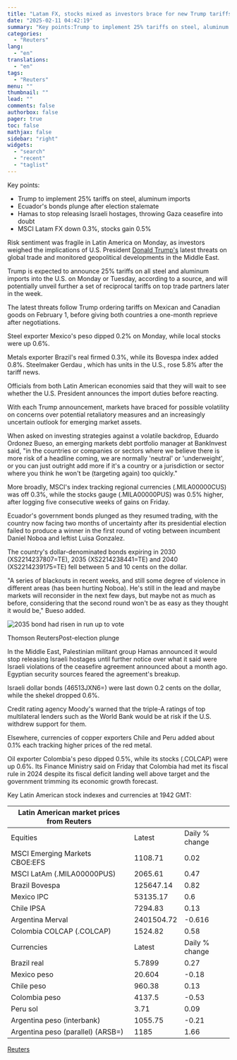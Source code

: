 ```yaml
---
title: "Latam FX, stocks mixed as investors brace for new Trump tariffs; Middle East eyed"
date: "2025-02-11 04:42:19"
summary: "Key points:Trump to implement 25% tariffs on steel, aluminum importsEcuador's bonds plunge after election stalemateHamas to stop releasing Israeli hostages, throwing Gaza ceasefire into doubtMSCI Latam FX down 0.3%, stocks gain 0.5% Risk sentiment was fragile in Latin America on Monday, as investors weighed the implications of U.S. President Donald..."
categories:
  - "Reuters"
lang:
  - "en"
translations:
  - "en"
tags:
  - "Reuters"
menu: ""
thumbnail: ""
lead: ""
comments: false
authorbox: false
pager: true
toc: false
mathjax: false
sidebar: "right"
widgets:
  - "search"
  - "recent"
  - "taglist"
---
```


Key points:

* Trump to implement 25% tariffs on steel, aluminum imports
* Ecuador's bonds plunge after election stalemate
* Hamas to stop releasing Israeli hostages, throwing Gaza ceasefire into doubt
* MSCI Latam FX down 0.3%, stocks gain 0.5%

Risk sentiment was fragile in Latin America on Monday, as investors weighed the implications of U.S. President [Donald Trump's](https://www.reuters.com/world/us/donald-trump/) latest threats on global trade and monitored geopolitical developments in the Middle East.

Trump is expected to announce 25% tariffs on all steel and aluminum imports into the U.S. on Monday or Tuesday, according to a source, and will potentially unveil further a set of reciprocal tariffs on top trade partners later in the week.

The latest threats follow Trump ordering tariffs on Mexican and Canadian goods on February 1, before giving both countries a one-month reprieve after negotiations.

Steel exporter Mexico's peso dipped 0.2% on Monday, while local stocks were up 0.6%.

Metals exporter Brazil's real firmed 0.3%, while its Bovespa index added 0.8%. Steelmaker Gerdau , which has units in the U.S., rose 5.8% after the tariff news.

Officials from both Latin American economies said that they will wait to see whether the U.S. President announces the import duties before reacting.

With each Trump announcement, markets have braced for possible volatility on concerns over potential retaliatory measures and an increasingly uncertain outlook for emerging market assets.

When asked on investing strategies against a volatile backdrop, Eduardo Ordonez Bueso, an emerging markets debt portfolio manager at BankInvest said, "in the countries or companies or sectors where we believe there is more risk of a headline coming, we are normally 'neutral' or 'underweight', or you can just outright add more if it's a country or a jurisdiction or sector where you think he won't be (targeting again) too quickly."

More broadly, MSCI's index tracking regional currencies (.MILA00000CUS) was off 0.3%, while the stocks gauge (.MILA00000PUS) was 0.5% higher, after logging five consecutive weeks of gains on Friday.

Ecuador's government bonds plunged as they resumed trading, with the country now facing two months of uncertainty after its presidential election failed to produce a winner in the first round of voting between incumbent Daniel Noboa and leftist Luisa Gonzalez.

The country's dollar-denominated bonds expiring in 2030 (XS2214237807=TE), 2035 (XS2214238441=TE) and 2040 (XS2214239175=TE) fell between 5 and 10 cents on the dollar.

"A series of blackouts in recent weeks, and still some degree of violence in different areas (has been hurting Noboa). He's still in the lead and maybe markets will reconsider in the next few days, but maybe not as much as before, considering that the second round won't be as easy as they thought it would be," Bueso added.

![2035 bond had risen in run up to vote](https://s3.tradingview.com/news/image/tag:reuters.com,2025:newsml_L6N3P10O9-51b308c28108b7f201fd9d266e6fcbe5-resized.jpeg)

Thomson ReutersPost-election plunge



In the Middle East, Palestinian militant group Hamas announced it would stop releasing Israeli hostages until further notice over what it said were Israeli violations of the ceasefire agreement announced about a month ago. Egyptian security sources feared the agreement's breakup.

Israeli dollar bonds (46513JXN6=) were last down 0.2 cents on the dollar, while the shekel dropped 0.6%.

Credit rating agency Moody's warned that the triple-A ratings of top multilateral lenders such as the World Bank would be at risk if the U.S. withdrew support for them.

Elsewhere, currencies of copper exporters Chile and Peru added about 0.1% each tracking higher prices of the red metal.

Oil exporter Colombia's peso dipped 0.5%, while its stocks (.COLCAP) were up 0.6%. Its Finance Ministry said on Friday that Colombia had met its fiscal rule in 2024 despite its fiscal deficit landing well above target and the government trimming its economic growth forecast.

Key Latin American stock indexes and currencies at 1942 GMT:

| Latin American market prices from Reuters | |  |
| --- | --- | --- |
| Equities | Latest | Daily % change |
| MSCI Emerging Markets CBOE:EFS | 1108.71 | 0.02 |
| MSCI LatAm (.MILA00000PUS) | 2065.61 | 0.47 |
| Brazil Bovespa | 125647.14 | 0.82 |
| Mexico IPC | 53135.17 | 0.6 |
| Chile IPSA | 7294.83 | 0.13 |
| Argentina Merval | 2401504.72 | -0.616 |
| Colombia COLCAP (.COLCAP) | 1524.82 | 0.58 |
| Currencies | Latest | Daily % change |
| Brazil real | 5.7899 | 0.27 |
| Mexico peso | 20.604 | -0.18 |
| Chile peso | 960.38 | 0.13 |
| Colombia peso | 4137.5 | -0.53 |
| Peru sol | 3.71 | 0.09 |
| Argentina peso (interbank) | 1055.75 | -0.21 |
| Argentina peso (parallel) (ARSB=) | 1185 | 1.66 |

[Reuters](https://www.tradingview.com/news/reuters.com,2025:newsml_L6N3P10O9:0-latam-fx-stocks-mixed-as-investors-brace-for-new-trump-tariffs-middle-east-eyed/)
